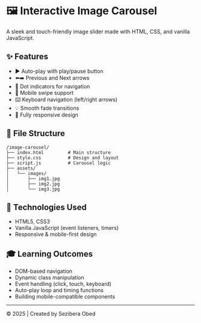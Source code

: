 # 🖼️ Interactive Image Carousel

A sleek and touch-friendly image slider made with HTML, CSS, and vanilla JavaScript.

## ✨ Features

- ▶️ Auto-play with play/pause button
- ⬅️➡️ Previous and Next arrows
- 🔘 Dot indicators for navigation
- 📱 Mobile swipe support
- ⌨️ Keyboard navigation (left/right arrows)
- 💡 Smooth fade transitions
- 📐 Fully responsive design

## 📁 File Structure

```
/image-carousel/
├── index.html         # Main structure
├── style.css          # Design and layout
├── script.js          # Carousel logic
├── assets/
│   └── images/
│       ├── img1.jpg
│       ├── img2.jpg
│       └── img3.jpg
```

## 🔧 Technologies Used

- HTML5, CSS3
- Vanilla JavaScript (event listeners, timers)
- Responsive & mobile-first design

## 🎓 Learning Outcomes

- DOM-based navigation
- Dynamic class manipulation
- Event handling (click, touch, keyboard)
- Auto-play loop and timing functions
- Building mobile-compatible components

---

© 2025 | Created by Sezibera Obed
